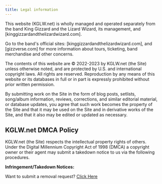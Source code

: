 ```yaml
---
title: Legal information
---
```


This website (KGLW.net) is wholly managed and operated separately from the band King Gizzard and the Lizard Wizard, its management, and [kinggizzardandthelizardwizard.com].

Go to the band's official sites: [kinggizzardandthelizardwizard.com], and [gizzverse.com] for more information about tours, ticketing, band merchandise and other concerns.  

The contents of this website are © 2022-2023 by KGLW.net (the Site) unless otherwise noted, and are protected by U.S. and international copyright laws.  All rights are reserved.  Reproduction by any means of this website or its databases in full or in part is expressly prohibited without prior written permission.  

By submitting work on the Site in the form of blog posts, setlists, song/album information, reviews, corrections, and similar editorial material, or database updates, you agree that such work becomes the property of the Site and that it may be used on the Site and in derivative works of the Site, and that it also may be edited or updated as necessary.  

## KGLW.net DMCA Policy

KGLW.net (the Site) respects the intellectual property rights of others.  
Under the Digital Millennium Copyright Act of 1998 (DMCA) a copyright owner or their agent may submit a takedown notice to us via the following procedures.  

**Infringement/Takedown Notices:**

Want to submit a removal request?
[Click Here](/legal/dmca)
